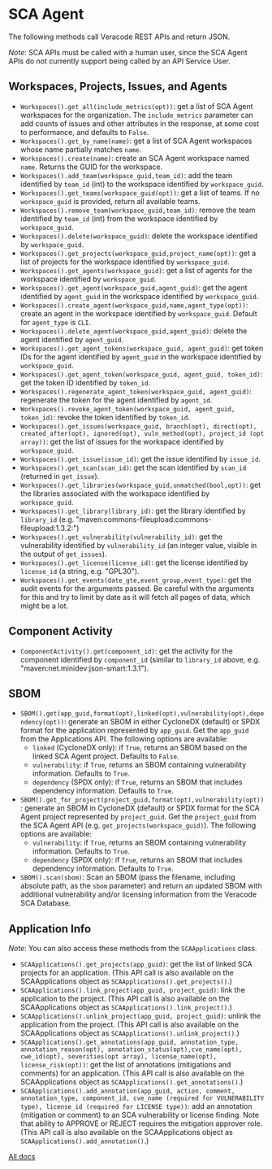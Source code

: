 # SCA Agent

The following methods call Veracode REST APIs and return JSON.

_Note_: SCA APIs must be called with a human user, since the SCA Agent APIs do not currently support being called by an API Service User.

## Workspaces, Projects, Issues, and Agents

- `Workspaces().get_all(include_metrics(opt))`: get a list of SCA Agent workspaces for the organization. The `include_metrics` parameter can add counts of issues and other attributes in the response, at some cost to performance, and defaults to `False`.
- `Workspaces().get_by_name(name)`: get a list of SCA Agent workspaces whose name partially matches `name`.
- `Workspaces().create(name)`: create an SCA Agent workspace named `name`. Returns the GUID for the workspace.
- `Workspaces().add_team(workspace_guid,team_id)`: add the team identified by `team_id` (int) to the workspace identified by `workspace_guid`.
- `Workspaces().get_teams(workspace_guid(opt))`: get a list of teams. If no `workspace_guid` is provided, return all available teams.
- `Workspaces().remove_team(workspace_guid,team_id)`: remove the team identified by `team_id` (int) from the workspace identified by `workspace_guid`.
- `Workspaces().delete(workspace_guid)`: delete the workspace identified by `workspace_guid`.
- `Workspaces().get_projects(workspace_guid,project_name(opt))`: get a list of projects for the workspace identified by `workspace_guid`.
- `Workspaces().get_agents(workspace_guid)`: get a list of agents for the workspace identified by `workspace_guid`.
- `Workspaces().get_agent(workspace_guid,agent_guid)`: get the agent identified by `agent_guid` in the workspace identified by `workspace_guid`.
- `Workspaces().create_agent(workspace_guid,name,agent_type(opt))`: create an agent in the workspace identified by `workspace_guid`. Default for `agent_type` is `CLI`.
- `Workspaces().delete_agent(workspace_guid,agent_guid)`: delete the agent identified by `agent_guid`.
- `Workspaces().get_agent_tokens(workspace_guid, agent_guid)`: get token IDs for the agent identified by `agent_guid` in the workspace identified by `workspace_guid`.
- `Workspaces().get_agent_token(workspace_guid, agent_guid, token_id)`: get the token ID identified by `token_id`.
- `Workspaces().regenerate_agent_token(workspace_guid, agent_guid)`: regenerate the token for the agent identified by `agent_id`.
- `Workspaces().revoke_agent_token(workspace_guid, agent_guid, token_id)`: revoke the token identified by `token_id`.
- `Workspaces().get_issues(workspace_guid, branch(opt), direct(opt), created_after(opt), ignored(opt), vuln_method(opt), project_id (opt array))`: get the list of issues for the workspace identified by `workspace_guid`.
- `Workspaces().get_issue(issue_id)`: get the issue identified by `issue_id`.
- `Workspaces().get_scan(scan_id)`: get the scan identified by `scan_id` (returned in `get_issue`).
- `Workspaces().get_libraries(workspace_guid,unmatched(bool,opt))`: get the libraries associated with the workspace identified by `workspace_guid`.
- `Workspaces().get_library(library_id)`: get the library identified by `library_id` (e.g. "maven:commons-fileupload:commons-fileupload:1.3.2:")
- `Workspaces().get_vulnerability(vulnerability_id)`: get the vulnerability identified by `vulnerability_id` (an integer value, visible in the output of `get_issues`).
- `Workspaces().get_license(license_id)`: get the license identified by `license_id` (a string, e.g. "GPL30").
- `Workspaces().get_events(date_gte,event_group,event_type)`: get the audit events for the arguments passed. Be careful with the arguments for this and try to limit by date as it will fetch all pages of data, which might be a lot.

## Component Activity

- `ComponentActivity().get(component_id)`: get the activity for the component identified by `component_id` (similar to `library_id` above, e.g. "maven:net.minidev:json-smart:1.3.1").

## SBOM

- `SBOM().get(app_guid,format(opt),linked(opt),vulnerability(opt),dependency(opt))`: generate an SBOM in either CycloneDX (default) or SPDX format for the application represented by `app_guid`. Get the `app_guid` from the Applications API. The following options are available:
  - `linked` (CycloneDX only): if `True`, returns an SBOM based on the linked SCA Agent project. Defaults to `False`.
  - `vulnerability`: if `True`, returns an SBOM containing vulnerability information. Defaults to `True`.
  - `dependency` (SPDX only): if `True`, returns an SBOM that includes dependency information. Defaults to `True`.
- `SBOM().get_for_project(project_guid,format(opt),vulnerability(opt))`: generate an SBOM in CycloneDX (default) or SPDX format for the SCA Agent project represented by `project_guid`. Get the `project_guid` from the SCA Agent API (e.g. `get_projects(workspace_guid)`). The following options are available:
  - `vulnerability`: if `True`, returns an SBOM containing vulnerability information. Defaults to `True`.
  - `dependency` (SPDX only): if `True`, returns an SBOM that includes dependency information. Defaults to `True`.
- `SBOM().scan(sbom)`: Scan an SBOM (pass the filename, including absolute path, as the `sbom` parameter) and return an updated SBOM with additional vulnerability and/or licensing information from the Veracode SCA Database.

## Application Info

_Note_: You can also access these methods from the `SCAApplications` class.

- `SCAApplications().get_projects(app_guid)`: get the list of linked SCA projects for an application. (This API call is also available on the SCAApplications object as `SCAApplications().get_projects()`.)
- `SCAApplications().link_project(app_guid, project_guid)`: link the application to the project. (This API call is also available on the SCAApplications object as `SCAApplications().link_project()`.)
- `SCAApplications().unlink_project(app_guid, project_guid)`: unlink the application from the project. (This API call is also available on the SCAApplications object as `SCAApplications().unlink_project()`.)
- `SCAApplications().get_annotations(app_guid, annotation_type, annotation_reason(opt), annotation_status(opt),cve_name(opt), cwe_id(opt), severities(opt array), license_name(opt), license_risk(opt))`: get the list of annotations (mitigations and comments) for an application. (This API call is also available on the SCAApplications object as `SCAApplications().get_annotations()`.)
- `SCAApplications().add_annotation(app_guid, action, comment, annotation_type, component_id, cve_name (required for VULNERABILITY type), license_id (required for LICENSE type))`: add an annotation (mitigation or comment) to an SCA vulnerability or license finding. Note that ability to APPROVE or REJECT requires the mitigation approver role. (This API call is also available on the SCAApplications object as `SCAApplications().add_annotation()`.)

[All docs](docs.md)

